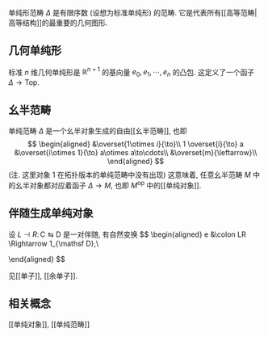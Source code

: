 
单纯形范畴 $\Delta$ 是有限序数 (设想为标准单纯形) 的范畴. 它是代表所有[[高等范畴|高等结构]]的最重要的几何图形.

## 几何单纯形

标准 $n$ 维几何单纯形是 $\mathbb{R}^{n+1}$ 的基向量 $e_0,e_1,\cdots,e_n$ 的凸包. 这定义了一个函子 $\Delta \to \mathsf {Top}$.

## 幺半范畴

单纯范畴 $\Delta$ 是一个幺半对象生成的自由[[幺半范畴]], 也即
$$
\begin{aligned}
	 &\overset{1\otimes i}{\to}\\
	1 \overset{i}{\to} a &\overset{i\otimes 1}{\to} a\otimes a\to\cdots\\
	&\overset{m}{\leftarrow}\\
\end{aligned}
$$
(注. 这里对象 $1$ 在拓扑版本的单纯范畴中没有出现) 这意味着, 任意幺半范畴 $M$ 中的幺半对象都对应着函子 $\Delta \to M$, 也即 $M^{\text{op}}$ 中的[[单纯对象]].

## 伴随生成单纯对象

设 $L\dashv R\colon \mathsf C\leftrightarrows \mathsf D$ 是一对伴随, 有自然变换
$$
\begin{aligned}
	e &\colon LR \Rightarrow 1_{\mathsf D},\\
	
\end{aligned}
$$

见[[单子]], [[余单子]].

## 相关概念

[[单纯对象]], [[单纯范畴]]
